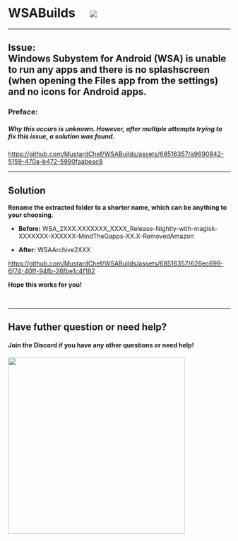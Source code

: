 # WSABuilds &nbsp; &nbsp; <img src="https://img.shields.io/github/downloads/MustardChef/WSABuilds/total?label=Total%20Downloads&style=for-the-badge"/> &nbsp; 

---
## Issue: <br /> Windows Subystem for Android (WSA) is unable to run any apps and there is no splashscreen (when opening the Files app from the settings) and no icons for Android apps.
### Preface:
##### Why this occurs is unknown. However, after multiple attempts trying to fix this issue, a solution was found.







https://github.com/MustardChef/WSABuilds/assets/68516357/a9690842-5159-470a-b472-5990faabeac8








---
## Solution

**Rename the extracted folder to a shorter name, which can be anything to your choosing.**

   - **Before:** WSA_2XXX.XXXXXXX_XXXX_Release-Nightly-with-magisk-XXXXXXX-XXXXXX-MindTheGapps-XX.X-RemovedAmazon 

   - **After:** WSAArchive2XXX


https://github.com/MustardChef/WSABuilds/assets/68516357/626ec699-6f74-40ff-94fb-26fbe1c4f182


**Hope this works for you!**


<br />

---

## Have futher question or need help?

#### Join the Discord if you have any other questions or need help!

[<img src="https://invidget.switchblade.xyz/2thee7zzHZ" style="width: 400px;"/>](https://discord.gg/2thee7zzHZ)

